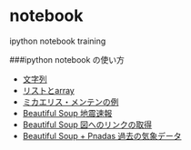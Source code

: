 # notebook
ipython notebook training

###ipython notebook の使い方  

+ [文字列]("http://nbviewer.ipython.org/github/hyuji946/notebook/blob/master/01_str.ipynb")  
+ [リストとarray]("http://nbviewer.ipython.org/github/hyuji946/notebook/blob/master/02_list_and_array.ipynb")  
+ [ミカエリス・メンテンの例]("http://nbviewer.ipython.org/github/hyuji946/notebook/blob/master/enzyme_reaction.ipynb")
+ [Beautiful Soup 地震速報]("http://nbviewer.ipython.org/github/hyuji946/notebook/blob/master/jishin_sokuho.ipynb")
+ [Beautiful Soup 図へのリンクの取得]("http://nbviewer.ipython.org/github/hyuji946/notebook/blob/master/web_get_fig.ipynb")
+ [Beautiful Soup + Pnadas 過去の気象データ]("http://nbviewer.ipython.org/github/hyuji946/notebook/blob/master/kisyoudata.ipynb")
